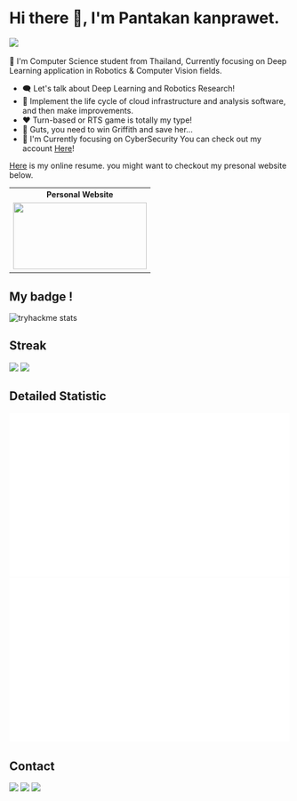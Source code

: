# Hi there :wave:, I'm Pantakan kanprawet.
![](https://komarev.com/ghpvc/?username=Touutae-lab&style=for-the-badge&color=orange)

:whale: I'm Computer Science student from Thailand, Currently focusing on Deep Learning application in Robotics & Computer Vision fields.

- :left_speech_bubble: Let's talk about Deep Learning and Robotics Research!
- :love_letter: Implement the life cycle of cloud infrastructure and analysis software, and then make improvements.
- :heart: Turn-based or RTS game is totally my type!
- :bow: Guts, you need to win Griffith and save her...
- :seedling: I'm Currently focusing on CyberSecurity You can check out my account [Here](https://tryhackme.com/p/touutae)!

[Here](https://touutae-lab.github.io/Touutae-lab/) is my online resume.
you might want to checkout my presonal website below.
<br/>

<table>
    <tr>
        <th>Personal Website</th>
    </tr>
    <tr>
        <td>
            <a href="https://www.pantakan.com"><img src="https://www.vectorlogo.zone/logos/github/github-ar21.svg" width="240" height="120"/></a>
        </td>
    </tr>
</table>


## My badge !
![tryhackme stats](https://github.com/Touutae-lab/Touutae-lab/blob/main/src/file/touutae.png)

## Streak
<picture>
  <source media="(prefers-color-scheme: dark)" srcset="https://streak-stats.demolab.com?user=touutae-lab&theme=highcontrast">
  <source media="(prefers-color-scheme: light)" srcset="https://streak-stats.demolab.com?user=touutae-lab&theme=default">
  <img src="https://github-readme-stats.vercel.app/api?username=touutae-lab&show_icons=true">
</picture>

<picture>
<source 
  srcset="https://github-readme-stats.vercel.app/api?username=touutae-lab&show_icons=true&theme=vision-friendly-dark"
  media="(prefers-color-scheme: dark)"
/>
<source
  srcset="https://github-readme-stats.vercel.app/api?username=touutae-lab&show_icons=true"
  media="(prefers-color-scheme: light), (prefers-color-scheme: no-preference)"
/>
<img src="https://github-readme-stats.vercel.app/api?username=anuraghazra&show_icons=true" />
</picture>

## Detailed Statistic
<picture>
<source 
  srcset="https://github.com/Touutae-lab/github-stat/blob/master/generated/overview.svg#gh-dark-mode-only"
  media="(prefers-color-scheme: dark)"
/>
<source
  srcset="https://github.com/Touutae-lab/github-stat/blob/master/generated/overview.svg#gh-white-mode-only"
  media="(prefers-color-scheme: light), (prefers-color-scheme: no-preference)"
/>
<img src="https://github.com/Touutae-lab/github-stat/blob/master/generated/overview.svg" />
</picture>

<picture>
<source 
  srcset="https://github.com/Touutae-lab/github-stat/blob/master/generated/languages.svg#gh-dark-mode-only"
  media="(prefers-color-scheme: dark)"
/>
<source
  srcset="https://github.com/Touutae-lab/github-stat/blob/master/generated/languages.svg#gh-white-mode-only"
  media="(prefers-color-scheme: light), (prefers-color-scheme: no-preference)"
/>
<img src="https://github.com/Touutae-lab/github-stat/blob/master/generated/overview.svg" />
</picture>

## Contact
<a href="https://twitter.com/iamtouutae/" target="_blank"><img src="https://www.vectorlogo.zone/logos/twitter/twitter-ar21.svg"/></a>
<a href="https://www.linkedin.com/in/pantakan-kanprawet-66239720b/"  target="_blank"><img src="https://www.vectorlogo.zone/logos/linkedin/linkedin-ar21.svg"/></a>
<a href="mailto:pantakan.totae@gmail.com" target="_blank"><img src="https://www.vectorlogo.zone/logos/gmail/gmail-ar21.svg"/></a>
